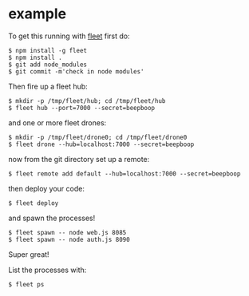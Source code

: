 example
=======

To get this running with [fleet](https://github.com/substack/fleet) first do:

```
$ npm install -g fleet
$ npm install .
$ git add node_modules
$ git commit -m'check in node modules'
```

Then fire up a fleet hub:

```
$ mkdir -p /tmp/fleet/hub; cd /tmp/fleet/hub
$ fleet hub --port=7000 --secret=beepboop
```

and one or more fleet drones:

```
$ mkdir -p /tmp/fleet/drone0; cd /tmp/fleet/drone0
$ fleet drone --hub=localhost:7000 --secret=beepboop
```

now from the git directory set up a remote:

```
$ fleet remote add default --hub=localhost:7000 --secret=beepboop
```

then deploy your code:

```
$ fleet deploy
```

and spawn the processes!

```
$ fleet spawn -- node web.js 8085
$ fleet spawn -- node auth.js 8090
```

Super great!

List the processes with:

```
$ fleet ps
```

